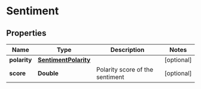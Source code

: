 

# Sentiment

## Properties

Name | Type | Description | Notes
------------ | ------------- | ------------- | -------------
**polarity** | [**SentimentPolarity**](SentimentPolarity.md) |  |  [optional]
**score** | **Double** | Polarity score of the sentiment |  [optional]



